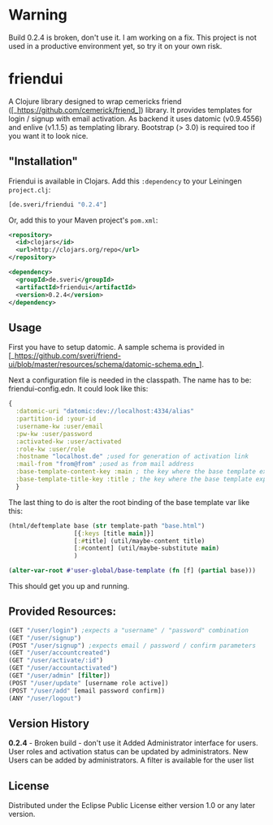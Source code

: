 # Warning
Build 0.2.4 is broken, don't use it. I am working on a fix.
This project is not used in a productive environment yet, so try it on your own risk.

# friendui

A Clojure library designed to wrap cemericks friend ([_https://github.com/cemerick/friend_]) library.
It provides templates for login / signup with email activation.
As backend it uses datomic (v0.9.4556) and enlive (v1.1.5) as templating library. 
Bootstrap (> 3.0) is required too if you want it to look nice.

## "Installation"

Friendui is available in Clojars. Add this `:dependency` to your Leiningen
`project.clj`:

```clojure
[de.sveri/friendui "0.2.4"]
```

Or, add this to your Maven project's `pom.xml`:

```xml
<repository>
  <id>clojars</id>
  <url>http://clojars.org/repo</url>
</repository>

<dependency>
  <groupId>de.sveri</groupId>
  <artifactId>friendui</artifactId>
  <version>0.2.4</version>
</dependency>
```

## Usage

First you have to setup datomic. A sample schema is provided in [_https://github.com/sveri/friend-ui/blob/master/resources/schema/datomic-schema.edn_].

Next a configuration file is needed in the classpath. The name has to be: friendui-config.edn.
It could look like this:

```clojure
{
  :datomic-uri "datomic:dev://localhost:4334/alias"
  :partition-id :your-id
  :username-kw :user/email
  :pw-kw :user/password
  :activated-kw :user/activated
  :role-kw :user/role
  :hostname "localhost.de" ;used for generation of activation link
  :mail-from "from@from" ;used as from mail address
  :base-template-content-key :main ; the key where the base template expects the page content
  :base-template-title-key :title ; the key where the base template expects the page title
  }
```

The last thing to do is alter the root binding of the base template var like this:

```clojure
(html/deftemplate base (str template-path "base.html")
                  [{:keys [title main]}]
                  [:#title] (util/maybe-content title)
                  [:#content] (util/maybe-substitute main)
                  )

(alter-var-root #'user-global/base-template (fn [f] (partial base)))
```

This should get you up and running.

## Provided Resources:

```clojure
(GET "/user/login") ;expects a "username" / "password" combination
(GET "/user/signup")
(POST "/user/signup") ;expects email / password / confirm parameters
(GET "/user/accountcreated")
(GET "/user/activate/:id")
(GET "/user/accountactivated")
(GET "/user/admin" [filter])
(POST "/user/update" [username role active])
(POST "/user/add" [email password confirm])
(ANY "/user/logout")
```

## Version History
**0.2.4** - Broken build - don't use it
Added Administrator interface for users. User roles and activation status can be updated by administrators.
New Users can be added by administrators.
A filter is available for the user list

## License

Distributed under the Eclipse Public License either version 1.0 or any later version.

